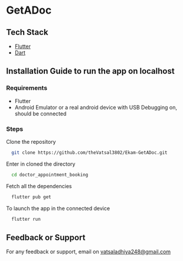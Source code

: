 # GetADoc

## Tech Stack
- [Flutter](https://flutter.dev/)
- [Dart](https://dart.dev/)

## Installation Guide to run the app on localhost

### Requirements 
- Flutter
- Android Emulator or a real android device with USB Debugging on, should be connected

### Steps

Clone the repository

```bash
  git clone https://github.com/theVatsal3802/Ekam-GetADoc.git
```

Enter in cloned the directory

```bash
  cd doctor_appointment_booking
```

Fetch all the dependencies
```bash
  flutter pub get
```

To launch the app in the connected device
```bash
  flutter run
```

## Feedback or Support

For any feedback or support, email on vatsaladhiya248@gmail.com
